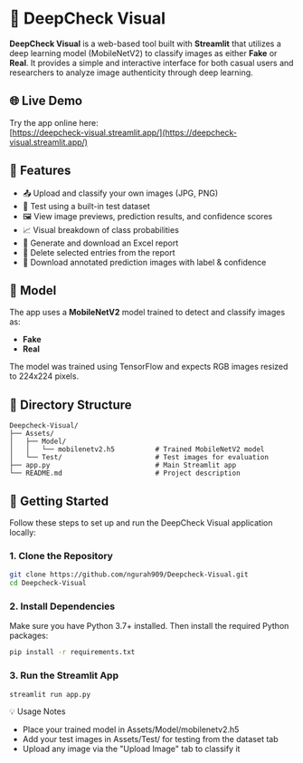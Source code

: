 # 🧠 DeepCheck Visual

**DeepCheck Visual** is a web-based tool built with **Streamlit** that utilizes a deep learning model (MobileNetV2) to classify images as either **Fake** or **Real**. It provides a simple and interactive interface for both casual users and researchers to analyze image authenticity through deep learning.

## 🌐 Live Demo

Try the app online here:  
[https://deepcheck-visual.streamlit.app/](https://deepcheck-visual.streamlit.app/)

## 🚀 Features

- 📤 Upload and classify your own images (JPG, PNG)
- 🧪 Test using a built-in test dataset
- 🖼️ View image previews, prediction results, and confidence scores
- 📈 Visual breakdown of class probabilities
- 🧾 Generate and download an Excel report
- 🧹 Delete selected entries from the report
- 📝 Download annotated prediction images with label & confidence

## 🧠 Model

The app uses a **MobileNetV2** model trained to detect and classify images as:
- **Fake**
- **Real**

The model was trained using TensorFlow and expects RGB images resized to 224x224 pixels.

## 📁 Directory Structure
```
Deepcheck-Visual/
├── Assets/
│   ├── Model/
│   │   └── mobilenetv2.h5          # Trained MobileNetV2 model
│   └── Test/                       # Test images for evaluation
├── app.py                          # Main Streamlit app
└── README.md                       # Project description
```

## 🚀 Getting Started

Follow these steps to set up and run the DeepCheck Visual application locally:

### 1. Clone the Repository

```bash
git clone https://github.com/ngurah909/Deepcheck-Visual.git
cd Deepcheck-Visual
```

### 2. Install Dependencies

Make sure you have Python 3.7+ installed. Then install the required Python packages:

```bash
pip install -r requirements.txt
```

### 3. Run the Streamlit App

```bash
streamlit run app.py
```

💡 Usage Notes
- Place your trained model in Assets/Model/mobilenetv2.h5
- Add your test images in Assets/Test/ for testing from the dataset tab
- Upload any image via the "Upload Image" tab to classify it
